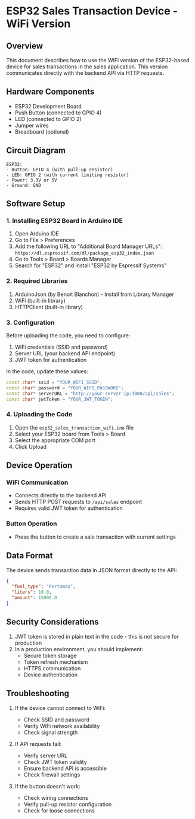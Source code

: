 # ESP32 Sales Transaction Device - WiFi Version

## Overview
This document describes how to use the WiFi version of the ESP32-based device for sales transactions in the sales application. This version communicates directly with the backend API via HTTP requests.

## Hardware Components
- ESP32 Development Board
- Push Button (connected to GPIO 4)
- LED (connected to GPIO 2)
- Jumper wires
- Breadboard (optional)

## Circuit Diagram
```
ESP32:
- Button: GPIO 4 (with pull-up resistor)
- LED: GPIO 2 (with current limiting resistor)
- Power: 3.3V or 5V
- Ground: GND
```

## Software Setup

### 1. Installing ESP32 Board in Arduino IDE
1. Open Arduino IDE
2. Go to File > Preferences
3. Add the following URL to "Additional Board Manager URLs":
   `https://dl.espressif.com/dl/package_esp32_index.json`
4. Go to Tools > Board > Boards Manager
5. Search for "ESP32" and install "ESP32 by Espressif Systems"

### 2. Required Libraries
1. ArduinoJson (by Benoit Blanchon) - Install from Library Manager
2. WiFi (built-in library)
3. HTTPClient (built-in library)

### 3. Configuration
Before uploading the code, you need to configure:
1. WiFi credentials (SSID and password)
2. Server URL (your backend API endpoint)
3. JWT token for authentication

In the code, update these values:
```cpp
const char* ssid = "YOUR_WIFI_SSID";
const char* password = "YOUR_WIFI_PASSWORD";
const char* serverURL = "http://your-server-ip:3000/api/sales";
const char* jwtToken = "YOUR_JWT_TOKEN";
```

### 4. Uploading the Code
1. Open the `esp32_sales_transaction_wifi.ino` file
2. Select your ESP32 board from Tools > Board
3. Select the appropriate COM port
4. Click Upload

## Device Operation

### WiFi Communication
- Connects directly to the backend API
- Sends HTTP POST requests to `/api/sales` endpoint
- Requires valid JWT token for authentication

### Button Operation
- Press the button to create a sale transaction with current settings

## Data Format
The device sends transaction data in JSON format directly to the API:
```json
{
  "fuel_type": "Pertamax",
  "liters": 10.0,
  "amount": 15000.0
}
```

## Security Considerations
1. JWT token is stored in plain text in the code - this is not secure for production
2. In a production environment, you should implement:
   - Secure token storage
   - Token refresh mechanism
   - HTTPS communication
   - Device authentication

## Troubleshooting
1. If the device cannot connect to WiFi:
   - Check SSID and password
   - Verify WiFi network availability
   - Check signal strength

2. If API requests fail:
   - Verify server URL
   - Check JWT token validity
   - Ensure backend API is accessible
   - Check firewall settings

3. If the button doesn't work:
   - Check wiring connections
   - Verify pull-up resistor configuration
   - Check for loose connections